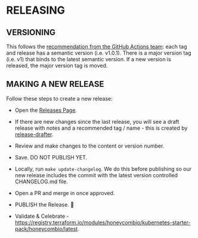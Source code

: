 # RELEASING

## VERSIONING

This follows the [recommendation from the GitHub Actions team](https://github.com/actions/toolkit/blob/master/docs/action-versioning.md#versioning): each tag and release has a semantic version (i.e. v1.0.1). There is a major version tag (i.e. v1) that binds to the latest semantic version. If a new version is released, the major version tag is moved.

## MAKING A NEW RELEASE

Follow these steps to create a new release:

* Open the [Releases Page](https://github.com/honeycombio/terraform-honeycombio-kubernetes-starter-pack/releases).


* If there are new changes since the last release, you will see a draft release with notes and a recommended tag / name - this is created by [release-drafter](.github/workflows/release-drafter.yml).
 

* Review and make changes to the content or version number.


* Save. DO NOT PUBLISH YET.


* Locally, run `make update-changelog`. We do this before publishing so our new release includes the commit with the latest version controlled CHANGELOG.md file.


* Open a PR and merge in once approved.


* PUBLISH the Release. 🎉


* Validate & Celebrate - https://registry.terraform.io/modules/honeycombio/kubernetes-starter-pack/honeycombio/latest.